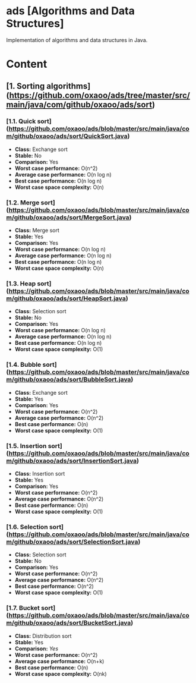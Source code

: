# ads [Algorithms and Data Structures]

Implementation of algorithms and data structures in Java.

# Content
## [1. Sorting algorithms] (https://github.com/oxaoo/ads/tree/master/src/main/java/com/github/oxaoo/ads/sort)
### [1.1. Quick sort] (https://github.com/oxaoo/ads/blob/master/src/main/java/com/github/oxaoo/ads/sort/QuickSort.java)
- **Class:** Exchange sort  
- **Stable:** No  
- **Comparison:** Yes  
- **Worst case performance:** O(n^2)  
- **Average case performance:** O(n log n)  
- **Best case performance:** O(n log n)  
- **Worst case space complexity:** O(n)  

### [1.2. Merge sort] (https://github.com/oxaoo/ads/blob/master/src/main/java/com/github/oxaoo/ads/sort/MergeSort.java)
- **Class:** Merge sort  
- **Stable:** Yes  
- **Comparison:** Yes  
- **Worst case performance:** O(n log n)  
- **Average case performance:** O(n log n)  
- **Best case performance:** O(n log n)  
- **Worst case space complexity:** O(n) 

### [1.3. Heap sort] (https://github.com/oxaoo/ads/blob/master/src/main/java/com/github/oxaoo/ads/sort/HeapSort.java)
- **Class:** Selection sort  
- **Stable:** No  
- **Comparison:** Yes  
- **Worst case performance:** O(n log n)  
- **Average case performance:** O(n log n)  
- **Best case performance:** O(n log n)  
- **Worst case space complexity:** O(1) 

### [1.4. Bubble sort] (https://github.com/oxaoo/ads/blob/master/src/main/java/com/github/oxaoo/ads/sort/BubbleSort.java)
- **Class:** Exchange sort  
- **Stable:** Yes  
- **Comparison:** Yes  
- **Worst case performance:** O(n^2)  
- **Average case performance:** O(n^2)  
- **Best case performance:** O(n)  
- **Worst case space complexity:** O(1) 

### [1.5. Insertion sort] (https://github.com/oxaoo/ads/blob/master/src/main/java/com/github/oxaoo/ads/sort/InsertionSort.java)
- **Class:** Insertion sort  
- **Stable:** Yes  
- **Comparison:** Yes  
- **Worst case performance:** O(n^2)  
- **Average case performance:** O(n^2)  
- **Best case performance:** O(n)  
- **Worst case space complexity:** O(1) 

### [1.6. Selection sort] (https://github.com/oxaoo/ads/blob/master/src/main/java/com/github/oxaoo/ads/sort/SelectionSort.java)
- **Class:** Selection sort  
- **Stable:** No  
- **Comparison:** Yes  
- **Worst case performance:** O(n^2)  
- **Average case performance:** O(n^2)  
- **Best case performance:** O(n^2)  
- **Worst case space complexity:** O(1) 

### [1.7. Bucket sort] (https://github.com/oxaoo/ads/blob/master/src/main/java/com/github/oxaoo/ads/sort/BucketSort.java)
- **Class:** Distribution sort  
- **Stable:** Yes   
- **Comparison:** *Yes*  
- **Worst case performance:** O(n^2)  
- **Average case performance:** O(n+k)  
- **Best case performance:** O(n)  
- **Worst case space complexity:** O(nk) 